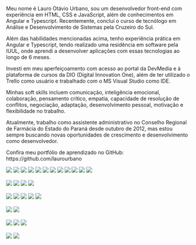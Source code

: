 <p>Meu nome é Lauro Otávio Urbano, sou um desenvolvedor front-end com experiência em HTML, CSS e JavaScript, além de conhecimentos em Angular e Typescript. Recentemente, concluí o curso de tecnólogo em Análise e Desenvolvimento de Sistemas pela Cruzeiro do Sul.</p>

<p>Além das habilidades mencionadas acima, tenho experiência prática em Angular e Typescript, tendo realizado uma residência em software pela IUUL, onde aprendi a desenvolver aplicações com essas tecnologias ao longo de 6 meses.</p>

<p>Investi em meu aperfeiçoamento com acesso ao portal da DevMedia e à plataforma de cursos da DIO (Digital Innovation One), além de ter utilizado o Trello como usuário e trabalhado com o MS Visual Studio como IDE.</p>

<p>Minhas soft skills incluem comunicação, inteligência emocional, colaboração, pensamento crítico, empatia, capacidade de resolução de conflitos, negociação, adaptação, desenvolvimento pessoal, motivação e flexibilidade no trabalho.</p>

<p>Atualmente, trabalho como assistente administrativo no Conselho Regional de Farmácia do Estado do Paraná desde outubro de 2012, mas estou sempre buscando novas oportunidades de crescimento e desenvolvimento como desenvolvedor.</p>

<p>Confira meu portfólio de aprendizado no GitHub: https://github.com/laurourbano</p>

<div>
  <img src="https://img.shields.io/badge/Angular-DD0031?style=for-the-badge&logo=angular&logoColor=white"/>
  <img src="https://img.shields.io/badge/HTML5-E34F26?style=for-the-badge&logo=html5&logoColor=white" />
  <img src="https://img.shields.io/badge/JavaScript-323330?style=for-the-badge&logo=javascript&logoColor=F7DF1E" />
  <img src="https://img.shields.io/badge/TypeScript-007ACC?style=for-the-badge&logo=typescript&logoColor=white" />
  <img src="https://img.shields.io/badge/Jasmine-8A4182?style=for-the-badge&logo=Jasmine&logoColor=white" />
  <img src="https://img.shields.io/badge/npm-CB3837?style=for-the-badge&logo=npm&logoColor=white" />
  <img src="https://img.shields.io/badge/Swagger-85EA2D?style=for-the-badge&logo=Swagger&logoColor=white" />
  <img src="https://img.shields.io/badge/React-20232A?style=for-the-badge&logo=react&logoColor=61DAFB" />
  <img src="https://img.shields.io/badge/Spring_Boot-F2F4F9?style=for-the-badge&logo=spring-boot" />
  <img src="https://img.shields.io/badge/VSCode-0078D4?style=for-the-badge&logo=visual%20studio%20code&logoColor=white" />
  <img src="https://img.shields.io/badge/eslint-3A33D1?style=for-the-badge&logo=eslint&logoColor=white" />
  <img src="https://img.shields.io/badge/SonarLint-CB2029?style=for-the-badge&logo=sonarlint&logoColor=whitehttps://img.shields.io/badge/prettier-1A2C34?style=for-the-badge&logo=prettier&logoColor=F7BA3E" />
  <br>
  <br>
  <img src="https://img.shields.io/badge/Bootstrap-563D7C?style=for-the-badge&logo=bootstrap&logoColor=white" />
  <img src="https://img.shields.io/badge/Font_Awesome-339AF0?style=for-the-badge&logo=fontawesome&logoColor=white" />
  <img src="https://img.shields.io/badge/GitHub%20Pages-222222?style=for-the-badge&logo=GitHub%20Pages&logoColor=white" />
  <img src="https://img.shields.io/badge/Markdown-000000?style=for-the-badge&logo=markdown&logoColor=white" />
  <br>
  <br>
  <img src="https://img.shields.io/badge/Windows-0078D6?style=for-the-badge&logo=windows&logoColor=white" />
  <img src="https://img.shields.io/badge/Discord-5865F2?style=for-the-badge&logo=discord&logoColor=white" />
  <img src="https://img.shields.io/badge/Trello-0052CC?style=for-the-badge&logo=trello&logoColor=whitehttps://img.shields.io/badge/Notion-000000?style=for-the-badge&logo=notion&logoColor=white" />
  <img src="https://img.shields.io/badge/GIT-E44C30?style=for-the-badge&logo=git&logoColor=white" />
  <img src="https://img.shields.io/badge/GitHub-100000?style=for-the-badge&logo=github&logoColor=white" />
  <br>
  <br>
  <img src="https://img.shields.io/badge/Firefox_Browser-FF7139?style=for-the-badge&logo=Firefox-Browser&logoColor=white" />
  <img src="https://img.shields.io/badge/Opera-FF1B2D?style=for-the-badge&logo=Opera&logoColor=white" />
  <br>
  <br>
  <img src="https://img.shields.io/badge/LinkedIn-0077B5?style=for-the-badge&logo=linkedin&logoColor=white" />
  <img src="https://img.shields.io/badge/lenovo%20laptop-E2231A?style=for-the-badge&logo=lenovo&logoColor=white" />
  <img src="https://img.shields.io/badge/LibreOffice-18A303?style=for-the-badge&logo=LibreOffice&logoColor=white" />
  <br>
  <br>
</div>
<div>
  <a href="https://instagram.com/lauro_otavio" target="_blank"><img src="https://img.shields.io/badge/-Instagram-%23E4405F?style=for-the-badge&logo=instagram&logoColor=white" target="_blank"></a>
  <a href="https://www.linkedin.com/in/admeadslauro" target="_blank"><img src="https://img.shields.io/badge/-LinkedIn-%230077B5?style=for-the-badge&logo=linkedin&logoColor=white" target="_blank"></a>
</div>
